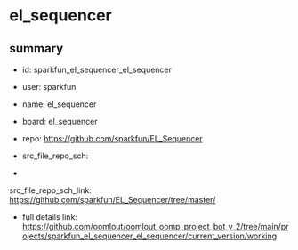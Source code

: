 # el_sequencer
 
## summary 
* id: sparkfun_el_sequencer_el_sequencer
* user: sparkfun
* name: el_sequencer
* board: el_sequencer
* repo: https://github.com/sparkfun/EL_Sequencer



* src_file_repo_sch: 
*
 src_file_repo_sch_link: https://github.com/sparkfun/EL_Sequencer/tree/master/
* full details link: https://github.com/oomlout/oomlout_oomp_project_bot_v_2/tree/main/projects/sparkfun_el_sequencer_el_sequencer/current_version/working  






